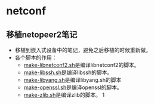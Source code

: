 # netconf
## 移植netopeer2笔记<br>

* 移植到嵌入式设备中的笔记，避免之后移植的时候重新做。
* 各个脚本的作用：
  * [make-libnetconf2.sh](https://github.com/kuailedeluojie-sudo/netconf/blob/master/make-libnetconf2.sh)是编译libnetconf2的脚本。
  * [make-libssh.sh](https://github.com/kuailedeluojie-sudo/netconf/blob/master/make-libssh.sh)是编译libssh的脚本。
  * [make-libyang.sh](https://github.com/kuailedeluojie-sudo/netconf/blob/master/make-libyang.sh)是编译libyang.sh的脚本
  * [make-openssl.sh](https://github.com/kuailedeluojie-sudo/netconf/blob/master/make-openssl.sh)是编译openssl的脚本。
  * [make-zlib.sh](https://github.com/kuailedeluojie-sudo/netconf/blob/master/make-zlib.sh)是编译zlib的脚本。
   1
